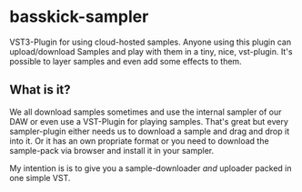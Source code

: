 # basskick-sampler

VST3-Plugin for using cloud-hosted samples. Anyone using this plugin can upload/download Samples and play with them in a tiny, nice, vst-plugin. It's possible to layer samples and even add some effects to them.

## What is it?

We all download samples sometimes and use the internal sampler of our DAW or even use a VST-Plugin for playing samples. That's great but every sampler-plugin either needs us to download a sample and drag and drop it into it. Or it has an own propriate format or you need to download the sample-pack via browser and install it in your sampler.

My intention is is to give you a sample-downloader _and_ uploader packed in one simple VST.
